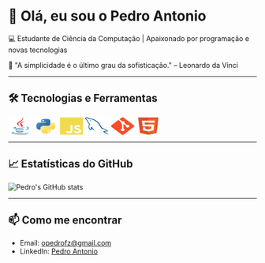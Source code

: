# 👋 Olá, eu sou o Pedro Antonio

💻 Estudante de Ciência da Computação | Apaixonado por programação e novas tecnologias

🌌 "A simplicidade é o último grau da sofisticação." – Leonardo da Vinci

---

## 🛠 Tecnologias e Ferramentas
<div style="display: inline_block">
  <img align="center" alt="Java" height="36" width="48" src="https://raw.githubusercontent.com/devicons/devicon/master/icons/java/java-original.svg">
  <img align="center" alt="Python" height="36" width="48" src="https://raw.githubusercontent.com/devicons/devicon/master/icons/python/python-original.svg">
  <img align="center" alt="JavaScript" height="36" width="48" src="https://raw.githubusercontent.com/devicons/devicon/master/icons/javascript/javascript-plain.svg">
  <img align="center" alt="MySQL" height="36" width="48" src="https://raw.githubusercontent.com/devicons/devicon/master/icons/mysql/mysql-original.svg">
  <img align="center" alt="Git" height="36" width="48" src="https://raw.githubusercontent.com/devicons/devicon/master/icons/git/git-original.svg">
  <img align="center" alt="HTML" height="36" width="48" src="https://raw.githubusercontent.com/devicons/devicon/master/icons/html5/html5-original.svg">
</div>

---

## 📈 Estatísticas do GitHub
![Pedro's GitHub stats](https://github-readme-stats.vercel.app/api?username=opedrofz&show_icons=true&theme=radical) 


---

## 📫 Como me encontrar
- Email: opedrofz@gmail.com  
- LinkedIn: [Pedro Antonio](https://www.linkedin.com/in/pedro-antonio-299166367/)  
